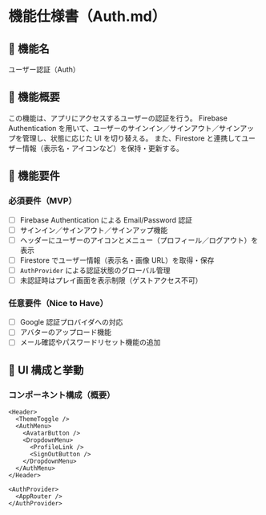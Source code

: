 # 機能仕様書（Auth.md）

## 📌 機能名

ユーザー認証（Auth）

## 🎯 機能概要

この機能は、アプリにアクセスするユーザーの認証を行う。
Firebase Authentication を用いて、ユーザーのサインイン／サインアウト／サインアップを管理し、状態に応じた UI を切り替える。
また、Firestore と連携してユーザー情報（表示名・アイコンなど）を保持・更新する。

## 🧩 機能要件

### 必須要件（MVP）

- [ ] Firebase Authentication による Email/Password 認証
- [ ] サインイン／サインアウト／サインアップ機能
- [ ] ヘッダーにユーザーのアイコンとメニュー（プロフィール／ログアウト）を表示
- [ ] Firestore でユーザー情報（表示名・画像 URL）を取得・保存
- [ ] `AuthProvider` による認証状態のグローバル管理
- [ ] 未認証時はプレイ画面を表示制限（ゲストアクセス不可）

### 任意要件（Nice to Have）

- [ ] Google 認証プロバイダへの対応
- [ ] アバターのアップロード機能
- [ ] メール確認やパスワードリセット機能の追加

## 🧪 UI 構成と挙動

### コンポーネント構成（概要）

```tsx
<Header>
  <ThemeToggle />
  <AuthMenu>
    <AvatarButton />
    <DropdownMenu>
      <ProfileLink />
      <SignOutButton />
    </DropdownMenu>
  </AuthMenu>
</Header>

<AuthProvider>
  <AppRouter />
</AuthProvider>
```
